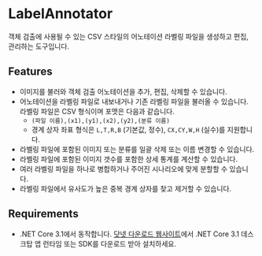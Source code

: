 # LabelAnnotator

객체 검출에 사용될 수 있는 CSV 스타일의 어노테이션 라벨링 파일을 생성하고 편집, 관리하는 도구입니다.

## Features

 * 이미지를 불러와 객체 검출 어노테이션을 추가, 편집, 삭제할 수 있습니다.
 * 어노테이션을 라벨링 파일로 내보내거나 기존 라벨링 파일을 불러올 수 있습니다. 라벨링 파일은 CSV 형식이며 포맷은 다음과 같습니다.
    * `(파일 이름),(x1),(y1),(x2),(y2),(분류 이름)`
    * 경계 상자 좌표 형식은 `L,T,R,B` (기본값, 정수), `CX,CY,W,H` (실수)를 지원합니다.
 * 라벨링 파일에 포함된 이미지 또는 분류를 일괄 삭제 또는 이름 변경할 수 있습니다.
 * 라벨링 파일에 포함된 이미지 갯수를 포함한 상세 통계를 계산할 수 있습니다.
 * 여러 라벨링 파일을 하나로 병합하거나 주어진 시나리오에 맞게 분할할 수 있습니다.
 * 라벨링 파일에서 유사도가 높은 중복 경계 상자를 찾고 제거할 수 있습니다.

## Requirements

 * .NET Core 3.1에서 동작합니다. [닷넷 다운로드 웹사이트](https://dotnet.microsoft.com/download)에서 .NET Core 3.1 데스크탑 앱 런타임 또는 SDK를 다운로드 받아 설치하세요.
